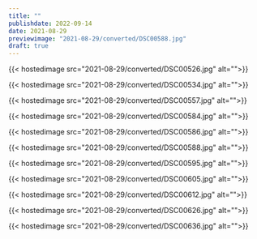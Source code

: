 ```yaml
---
title: ""
publishdate: 2022-09-14
date: 2021-08-29
previewimage: "2021-08-29/converted/DSC00588.jpg"
draft: true
---
```


{{< hostedimage src="2021-08-29/converted/DSC00526.jpg" alt="">}}

{{< hostedimage src="2021-08-29/converted/DSC00534.jpg" alt="">}}

{{< hostedimage src="2021-08-29/converted/DSC00557.jpg" alt="">}}

{{< hostedimage src="2021-08-29/converted/DSC00584.jpg" alt="">}}

{{< hostedimage src="2021-08-29/converted/DSC00586.jpg" alt="">}}

{{< hostedimage src="2021-08-29/converted/DSC00588.jpg" alt="">}}

{{< hostedimage src="2021-08-29/converted/DSC00595.jpg" alt="">}}

{{< hostedimage src="2021-08-29/converted/DSC00605.jpg" alt="">}}

{{< hostedimage src="2021-08-29/converted/DSC00612.jpg" alt="">}}

{{< hostedimage src="2021-08-29/converted/DSC00626.jpg" alt="">}}

{{< hostedimage src="2021-08-29/converted/DSC00636.jpg" alt="">}}
